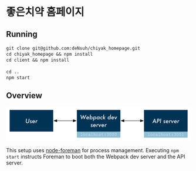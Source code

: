 # 좋은치약 홈페이지

## Running

```
git clone git@github.com:deNsuh/chiyak_homepage.git
cd chiyak_homepage && npm install
cd client && npm install

cd ..
npm start
```

## Overview

![Flow diagram](./flow-diagram.png)

This setup uses [node-foreman](https://github.com/strongloop/node-foreman) for process management. Executing `npm start` instructs Foreman to boot both the Webpack dev server and the API server.
